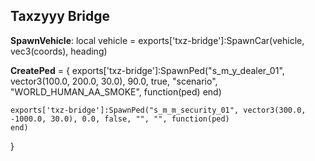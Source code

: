 ## Taxzyyy Bridge

**SpawnVehicle**: local vehicle = exports['txz-bridge']:SpawnCar(vehicle, vec3(coords), heading)

**CreatePed** = {
    exports['txz-bridge']:SpawnPed("s_m_y_dealer_01", vector3(100.0, 200.0, 30.0), 90.0, true, "scenario", "WORLD_HUMAN_AA_SMOKE", function(ped)
    end)

    exports['txz-bridge']:SpawnPed("s_m_m_security_01", vector3(300.0, -1000.0, 30.0), 0.0, false, "", "", function(ped)
    end)
}
